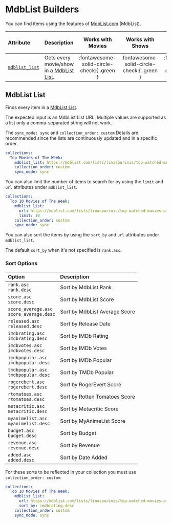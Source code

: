 # MdbList Builders

You can find items using the features of [MdbList.com](https://mdblist.com/) (MdbList).

| Attribute                       | Description                                                               | Works with Movies | Works with Shows | Works with Playlists and Custom Sort |
|:--------------------------------|:--------------------------------------------------------------------------|:-----------------:|:----------------:|:------------------------------------:|
| [`mdblist_list`](#mdblist-list) | Gets every movie/show in a [MdbList List](https://mdblist.com/toplists/). |      :fontawesome-solid-circle-check:{ .green }      |     :fontawesome-solid-circle-check:{ .green }      |               :fontawesome-solid-circle-check:{ .green }                |

## MdbList List

Finds every item in a [MdbList List](https://mdblist.com/toplists/).

The expected input is an MdbList List URL. Multiple values are supported as a list only a comma-separated string will not work.

The `sync_mode: sync` and `collection_order: custom` Details are recommended since the lists are continuously updated and in a specific order.

```yaml
collections:
  Top Movies of The Week:
    mdblist_list: https://mdblist.com/lists/linaspurinis/top-watched-movies-of-the-week
    collection_order: custom
    sync_mode: sync
```
You can also limit the number of items to search for by using the `limit` and `url` attributes under `mdblist_list`.

```yaml
collections:
  Top 10 Movies of The Week:
    mdblist_list: 
      url: https://mdblist.com/lists/linaspurinis/top-watched-movies-of-the-week
      limit: 10
    collection_order: custom
    sync_mode: sync
```
You can also sort the items by using the `sort_by` and `url` attributes under `mdblist_list`.

The default `sort_by` when it's not specified is `rank.asc`.

### Sort Options

| Option                                        | Description                    |
|:----------------------------------------------|:-------------------------------|
| `rank.asc`<br>`rank.desc`                     | Sort by MdbList Rank           |
| `score.asc`<br>`score.desc`                   | Sort by MdbList Score          |
| `score_average.asc`<br>`score_average.desc`   | Sort by MdbList Average Score  |
| `released.asc`<br>`released.desc`             | Sort by Release Date           |
| `imdbrating.asc`<br>`imdbrating.desc`         | Sort by IMDb Rating            |
| `imdbvotes.asc`<br>`imdbvotes.desc`           | Sort by IMDb Votes             |
| `imdbpopular.asc`<br>`imdbpopular.desc`       | Sort by IMDb Popular           |
| `tmdbpopular.asc`<br>`tmdbpopular.desc`       | Sort by TMDb Popular           |
| `rogerebert.asc`<br>`rogerebert.desc`         | Sort by RogerEvert Score       |
| `rtomatoes.asc`<br>`rtomatoes.desc`           | Sort by Rotten Tomatoes Score  |
| `metacritic.asc`<br>`metacritic.desc`         | Sort by Metacritic Score       |
| `myanimelist.asc`<br>`myanimelist.desc`       | Sort by MyAnimeList Score      |
| `budget.asc`<br>`budget.desc`                 | Sort by Budget                 |
| `revenue.asc`<br>`revenue.desc`               | Sort by Revenue                |
| `added.asc`<br>`added.desc`                   | Sort by Date Added             |

For these sorts to be reflected in your collection you must use `collection_order: custom`.

```yaml
collections:
  Top 10 Movies of The Week:
    mdblist_list: 
      url: https://mdblist.com/lists/linaspurinis/top-watched-movies-of-the-week
      sort_by: imdbrating.desc
    collection_order: custom
    sync_mode: sync
```